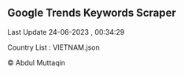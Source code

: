 

## Google Trends Keywords Scraper 
 
Last Update 24-06-2023 , 00:34:29

Country List :
VIETNAM.json



© Abdul Muttaqin 
